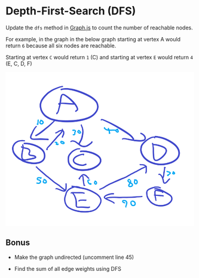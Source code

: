 # Depth-First-Search (DFS)

Update the `dfs` method in [Graph.js](./unsolved/Graph.js) to count the number of reachable nodes.

For example, in the graph in the below graph starting at vertex A would return `6` because all six nodes are reachable.

Starting at vertex `C` would return `1` (C) and starting at vertex `E` would return `4` (E, C, D, F)

![Graph](../3-graphs/example.png)

## Bonus

- Make the graph undirected (uncomment line 45)

- Find the sum of all edge weights using DFS

